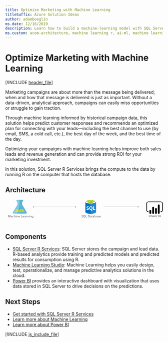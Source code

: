```yaml
---
title: Optimize Marketing with Machine Learning
titleSuffix: Azure Solution Ideas
author: adamboeglin
ms.date: 12/16/2019
description: Learn how to build a machine-learning model with SQL Server 2016 with R Services to optimize and manage marketing campaigns.
ms.custom: acom-architecture, machine learning r, ai-ml, machine learning in marketing, machine learning marketing, 'https://azure.microsoft.com/solutions/architecture/optimize-marketing-with-machine-learning/'
---
```

# Optimize Marketing with Machine Learning

[!INCLUDE [header_file](../header.md)]

Marketing campaigns are about more than the message being delivered; when and how that message is delivered is just as important. Without a data-driven, analytical approach, campaigns can easily miss opportunities or struggle to gain traction.

Through machine learning informed by historical campaign data, this solution helps predict customer responses and recommends an optimized plan for connecting with your leads—including the best channel to use (by email, SMS, a cold call, etc.), the best day of the week, and the best time of the day.

Optimizing your campaigns with machine learning helps improve both sales leads and revenue generation and can provide strong ROI for your marketing investment.

In this solution, SQL Server R Services brings the compute to the data by running R on the computer that hosts the database.

## Architecture

<svg class="architecture-diagram" aria-labelledby="optimize-marketing-with-machine-learning"  viewbox="0 0 920.904 140.97"  xmlns="http://www.w3.org/2000/svg">
    <text fill="#505050" font-family="SegoeUI, Segoe UI" font-size="16.653" style="isolation:isolate" transform="matrix(1.036 0 0 1 838.693 102.884)">
        Power BI
    </text>
    <text fill="#505050" font-family="SegoeUI, Segoe UI" font-size="16.653" transform="matrix(1.036 0 0 1 446.005 104.454)">
        SQL Database
    </text>
    <path d="M468.3 10.222l.129 61.89c.013 6.425 14.407 11.606 32.148 11.569l-.153-73.526z" fill="#0072c6"/>
    <path d="M498.525 83.663h.44c17.74-.037 32.113-5.168 32.1-11.464l-.126-60.631-32.564.068z" fill="#0072c6"/>
    <path d="M498.525 83.713h.44c17.74-.037 32.113-5.171 32.1-11.472l-.126-60.673-32.564.068z" fill="#fff" opacity=".15" style="isolation:isolate"/>
    <path d="M530.939 11.567c.013 6.425-14.359 11.664-32.1 11.7s-32.133-5.141-32.147-11.567S481.051.037 498.791 0s32.134 5.142 32.148 11.567" fill="#fff"/>
    <path d="M524.37 10.911c.009 4.242-11.426 7.7-25.54 7.73s-25.565-3.381-25.573-7.623 11.428-7.7 25.541-7.73 25.563 3.383 25.572 7.623" fill="#7fba00"/>
    <path d="M519.026 15.613c3.343-1.3 5.35-2.933 5.346-4.7-.009-4.242-11.458-7.654-25.573-7.625s-25.549 3.49-25.54 7.731c0 1.765 2.017 3.386 5.366 4.676 4.668-1.823 11.967-3.009 20.194-3.026s15.529 1.138 20.208 2.942" fill="#b8d432"/>
    <path d="M488.7 54.616a5.276 5.276 0 01-2.083 4.472 9.383 9.383 0 01-5.778 1.6 11 11 0 01-5.249-1.12l-.009-4.525a8.094 8.094 0 005.362 2.054 3.645 3.645 0 002.184-.57 1.77 1.77 0 00.768-1.5 2.1 2.1 0 00-.745-1.6 13.635 13.635 0 00-3.022-1.747q-4.642-2.165-4.65-5.927a5.36 5.36 0 012.013-4.38 8.249 8.249 0 015.368-1.658 13.42 13.42 0 014.922.768l.009 4.226a8.02 8.02 0 00-4.668-1.4 3.453 3.453 0 00-2.076.561 1.759 1.759 0 00-.76 1.493 2.13 2.13 0 00.619 1.575 9.948 9.948 0 002.526 1.515 12.5 12.5 0 014.057 2.72 5.082 5.082 0 011.212 3.443zM510.505 49.991a11.566 11.566 0 01-1.614 6.209 8.679 8.679 0 01-4.572 3.7l5.892 5.431-5.937.012-4.209-4.7a9.845 9.845 0 01-4.874-1.418 8.947 8.947 0 01-3.358-3.633 11.171 11.171 0 01-1.192-5.151 12.046 12.046 0 011.267-5.622 9.088 9.088 0 013.59-3.8 10.512 10.512 0 015.314-1.339 9.78 9.78 0 015.014 1.277 8.778 8.778 0 013.442 3.654 11.573 11.573 0 011.237 5.38zm-4.805.265a7.932 7.932 0 00-1.354-4.868 4.348 4.348 0 00-3.68-1.782 4.616 4.616 0 00-3.8 1.8 7.464 7.464 0 00-1.418 4.781 7.448 7.448 0 001.408 4.739 4.5 4.5 0 003.721 1.766 4.559 4.559 0 003.743-1.725 7.286 7.286 0 001.38-4.711zM525.95 60.237l-12.072.025-.043-20.272 4.566-.01.035 16.569 7.506-.016.008 3.704z" fill="#fff"/>
    <path d="M125 73.5L98.768 29.912l-.037-17.666h.469a5.563 5.563 0 005.651-5.469 5.562 5.562 0 00-5.671-5.446l-28.521.059a5.563 5.563 0 00-5.651 5.47 5.563 5.563 0 005.674 5.445h.472l.037 17.665L45.14 73.662c-2.858 4.792-.5 8.7 5.23 8.691l69.436-.145c5.733-.008 8.07-3.933 5.194-8.708z" fill="#59b4d9"/>
    <path fill="#b8d432" d="M66.631 54.834L55.882 72.863l58.371-.122-10.823-17.984-36.799.077z"/>
    <path d="M83.072 60.151a5.181 5.181 0 005.264-5.094 4.9 4.9 0 00-.542-2.223l-9.476.02a4.894 4.894 0 00-.533 2.225 5.183 5.183 0 005.287 5.072z" fill="#7fba00"/>
    <ellipse cx="92.986" cy="66.009" fill="#7fba00" rx="2.588" ry="2.494" transform="rotate(-.119 93.338 66.06)"/>
    <path d="M45.14 73.662l26.051-43.694-.037-17.668h-.472a5.563 5.563 0 01-5.674-5.445 5.561 5.561 0 015.651-5.467l12.29-.026.059 28.438L69.34 82.314l-18.97.04c-5.734.011-8.088-3.9-5.23-8.692z" fill="#fff" opacity=".25" style="isolation:isolate"/>
    <text fill="#505050" font-family="SegoeUI, Segoe UI" font-size="17.174" transform="matrix(1.036 0 0 1 15.245 104.896)">
        Machine Learning
    </text>
    <path d="M909.617 73.771h-1.93v-3.86h1.93a7.436 7.436 0 007.427-7.427V23.059a7.436 7.436 0 00-7.427-7.428h-73.122a7.436 7.436 0 00-7.427 7.428v39.428a7.436 7.436 0 007.427 7.427h1.93v3.86h-1.93a11.3 11.3 0 01-11.286-11.287V23.059A11.3 11.3 0 01836.5 11.772h73.121A11.3 11.3 0 01920.9 23.059v39.428a11.3 11.3 0 01-11.287 11.287"/>
    <path d="M848.349 60.849a5.237 5.237 0 015.237 5.237v12.077a5.238 5.238 0 01-5.238 5.238 5.237 5.237 0 01-5.239-5.235V66.087a5.238 5.238 0 015.238-5.238zM864.822 83.4a5.239 5.239 0 01-5.239-5.238v-31a5.238 5.238 0 1110.477 0v31a5.239 5.239 0 01-5.238 5.239M897.766 83.249a5.239 5.239 0 01-5.239-5.238v-43.9a5.238 5.238 0 0110.477 0v43.9a5.239 5.239 0 01-5.238 5.239M881.294 83.4a5.239 5.239 0 01-5.239-5.238V55.135a5.238 5.238 0 1110.477 0v23.029a5.239 5.239 0 01-5.238 5.239"/>
    <g>
        <path fill="none" stroke="#afafaf" stroke-miterlimit="10" stroke-width="1.074" d="M166.423 42.773h244.311"/>
        <path fill="#afafaf" d="M167.298 36.25v13.047l-6.523-6.524 6.523-6.523zM409.86 36.25v13.047l6.522-6.524-6.522-6.523z"/>
    </g>
    <g>
        <path fill="none" stroke="#afafaf" stroke-miterlimit="10" stroke-width="1.074" d="M575.442 41.926h200.353"/>
        <path fill="#afafaf" d="M774.92 35.402V48.45l6.522-6.524-6.522-6.524z"/>
    </g>
</svg>

## Components
* [SQL Server R Services](https://www.microsoft.com/sql-server/sql-server-r-services): SQL Server stores the campaign and lead data. R-based analytics provide training and predicted models and predicted results for consumption using R.
* [Machine Learning Studio](https://azure.microsoft.com/services/machine-learning-studio/): Machine Learning helps you easily design, test, operationalize, and manage predictive analytics solutions in the cloud.
* [Power BI](https://powerbi.microsoft.com) provides an interactive dashboard with visualization that uses data stored in SQL Server to drive decisions on the predictions.

## Next Steps
* [Get started with SQL Server R Services](https://www.microsoft.com/sql-server/sql-server-r-services)
* [Learn more about Machine Learning](/azure/machine-learning/machine-learning-what-is-machine-learning)
* [Learn more about Power BI](https://powerbi.microsoft.com/documentation/powerbi-landing-page/)

[!INCLUDE [js_include_file](../../_js/index.md)]

